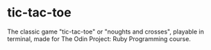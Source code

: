 # tic-tac-toe
The classic game "tic-tac-toe" or "noughts and crosses", playable in terminal, made for The Odin Project: Ruby Programming course.
